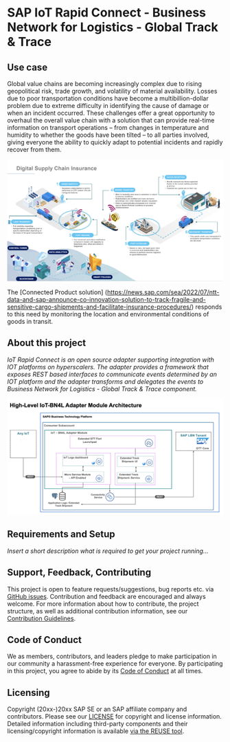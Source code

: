 # SAP IoT Rapid Connect - Business Network for Logistics - Global Track & Trace

## Use case

Global value chains are becoming increasingly complex due to rising geopolitical risk, trade growth, and volatility of material availability. Losses due to poor transportation conditions have become a multibillion-dollar problem due to extreme difficulty in identifying the cause of damage or when an incident occurred. These challenges offer a great opportunity to overhaul the overall value chain with a solution that can provide real-time information on transport operations – from changes in temperature and humidity to whether the goods have been tilted – to all parties involved, giving everyone the ability to quickly adapt to potential incidents and rapidly recover from them.

![](Assets/Usecase.png)

The [Connected Product solution] (https://news.sap.com/sea/2022/07/ntt-data-and-sap-announce-co-innovation-solution-to-track-fragile-and-sensitive-cargo-shipments-and-facilitate-insurance-procedures/) responds to this need by monitoring the location and environmental conditions of goods in transit.

## About this project

*IoT Rapid Connect is an open source adapter supporting integration with IOT platforms on hyperscalers. The adapter provides a framework that exposes REST based interfaces to communicate events determined by an IOT platform and the adapter transforms and delegates the events to Business Network for Logistics - Global Track & Trace component.*

![](Assets/BN4L_IOT.png)

## Requirements and Setup

*Insert a short description what is required to get your project running...*

## Support, Feedback, Contributing

This project is open to feature requests/suggestions, bug reports etc. via [GitHub issues](https://github.com/SAP/<your-project>/issues). Contribution and feedback are encouraged and always welcome. For more information about how to contribute, the project structure, as well as additional contribution information, see our [Contribution Guidelines](CONTRIBUTING.md).

## Code of Conduct

We as members, contributors, and leaders pledge to make participation in our community a harassment-free experience for everyone. By participating in this project, you agree to abide by its [Code of Conduct](CODE_OF_CONDUCT.md) at all times.

## Licensing

Copyright (20xx-)20xx SAP SE or an SAP affiliate company and <your-project> contributors. Please see our [LICENSE](LICENSE) for copyright and license information. Detailed information including third-party components and their licensing/copyright information is available [via the REUSE tool](https://api.reuse.software/info/github.com/SAP/<your-project>).

